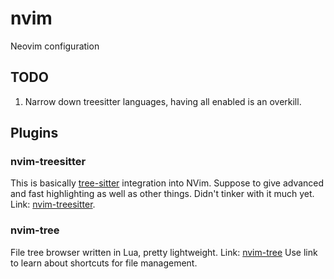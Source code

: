 # nvim
Neovim configuration

## TODO

1. Narrow down treesitter languages, having all enabled is an overkill.

## Plugins

### nvim-treesitter

This is basically [tree-sitter](https://github.com/tree-sitter/tree-sitter) integration into NVim.
Suppose to give advanced and fast highlighting as well as other things. Didn't tinker with it much
yet. Link: [nvim-treesitter](https://github.com/nvim-treesitter/nvim-treesitter).

### nvim-tree

File tree browser written in Lua, pretty lightweight. Link: [nvim-tree](https://github.com/kyazdani42/nvim-tree.lua)
Use link to learn about shortcuts for file management.


